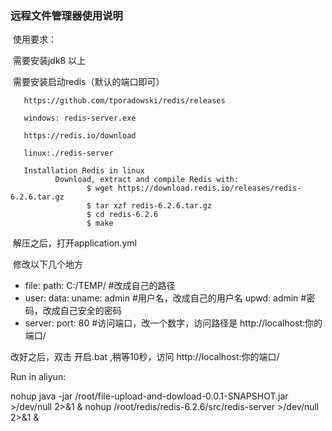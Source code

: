 ### 远程文件管理器使用说明 


​	使用要求：

​			需要安装jdk8 以上

​			需要安装启动redis（默认的端口即可）

       https://github.com/tporadowski/redis/releases
       
       windows: redis-server.exe
       
       https://redis.io/download
       
       linux:./redis-server
       
       Installation Redis in linux
              Download, extract and compile Redis with:
                     $ wget https://download.redis.io/releases/redis-6.2.6.tar.gz
                     $ tar xzf redis-6.2.6.tar.gz
                     $ cd redis-6.2.6
                     $ make

​	解压之后，打开application.yml

​	修改以下几个地方

 * file:
   	   path: C:/TEMP/         #改成自己的路径
 * user:
     data:
       uname: admin		#用户名，改成自己的用户名
       upwd: admin             #密码，改成自己安全的密码
 * server:
     port: 80		         #访问端口，改一个数字，访问路径是   http://localhost:你的端口/




改好之后，双击	开启.bat  ,稍等10秒，访问 http://localhost:你的端口/

Run in aliyun:

nohup java -jar /root/file-upload-and-dowload-0.0.1-SNAPSHOT.jar >/dev/null 2>&1 & 
nohup /root/redis/redis-6.2.6/src/redis-server >/dev/null 2>&1 & 
